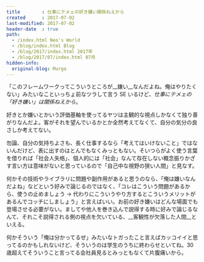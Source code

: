 ```yaml
---
title        : 仕事にテメェの好き嫌い関係ねえから
created      : 2017-07-02
last-modified: 2017-07-02
header-date  : true
path:
  - /index.html Neo's World
  - /blog/index.html Blog
  - /blog/2017/index.html 2017年
  - /blog/2017/07/index.html 07月
hidden-info:
  original-blog: Murga
---
```


「このフレームワークってこういうところが__嫌い__なんだよね。俺はやりたくない」みたいなこといっちょ前なツラして言う SE いるけど、_仕事にテメェの「好き嫌い」は関係ねえから_。

好きとか嫌いとかいう評価基軸を使ってるヤツは主観的な視点しかなくて独り善がりなんだよ。客がそれを望んでいるかとか全然考えてなくて、自分の気分の良さしか考えてない。

勿論、自分の気持ちよさも、長く仕事するなら「考えてはいけないこと」ではないんだけど、表に出すのはとんでもなくみっともない。そいつらがよく使う言葉を借りれば「社会人失格」、個人的には「社会」なんて存在しない概念振りかざす言い方は意味がないと思っているので「自己中な視野の狭い人間」と見なす。

何かその技術やライブラリに問題や副作用があると思うのなら、「俺は嫌いなんだよね」などという好みで論じるのではなく、「コレはこういう問題があるから、使うの止めましょう → 代わりにこういうやり方するとこういうメリットがあるんでコッチにしましょう」と言えばいい。お前の好き嫌いはどんな場面でも登場させる必要がない。ましてや他人を巻き込んで説得する時に好みで論じるなんて、それこそ説得される側の視点を欠いている、__客観性が欠落した人間__といえる。

何かそういう「俺は分かってるぜ」みたいなトガったこと言えばカッコイイと思ってるのかもしれないけど、そういうのは学生のうちに終わらせといてね。30歳超えてそういうこと言ってる会社員見るとみっともなくて片腹痛いから。
